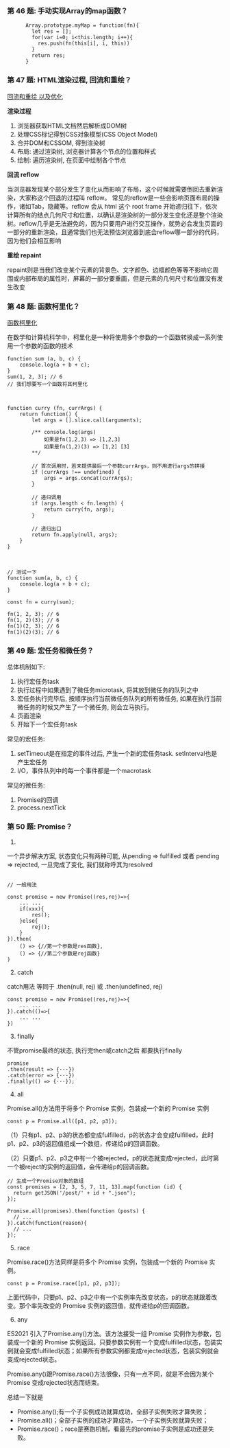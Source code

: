 ### 第 46 题: 手动实现Array的map函数？

```
      Array.prototype.myMap = function(fn){
        let res = [];
        for(var i=0; i<this.length; i++){
          res.push(fn(this[i], i, this))
        }
        return res;
      }
```

### 第 47 题: HTML渲染过程, 回流和重绘？


[回流和重绘 以及优化](https://github.com/Advanced-Frontend/Daily-Interview-Question/issues/24)


**渲染过程**

1. 浏览器获取HTML文档然后解析成DOM树
2. 处理CSS标记得到CSS对象模型(CSS Object Model)
3. 合并DOM和CSSOM, 得到渲染树
4. 布局: 通过渲染树, 浏览器计算各个节点的位置和样式
5. 绘制: 遍历渲染树, 在页面中绘制各个节点

**回流 reflow**

当浏览器发现某个部分发生了变化从而影响了布局，这个时候就需要倒回去重新渲染，大家称这个回退的过程叫 reflow。 常见的reflow是一些会影响页面布局的操作，诸如Tab，隐藏等。reflow 会从 html 这个 root frame 开始递归往下，依次计算所有的结点几何尺寸和位置，以确认是渲染树的一部分发生变化还是整个渲染树。reflow几乎是无法避免的，因为只要用户进行交互操作，就势必会发生页面的一部分的重新渲染，且通常我们也无法预估浏览器到底会reflow哪一部分的代码，因为他们会相互影响


**重绘 repaint**

repaint则是当我们改变某个元素的背景色、文字颜色、边框颜色等等不影响它周围或内部布局的属性时，屏幕的一部分要重画，但是元素的几何尺寸和位置没有发生改变




### 第 48 题: 函数柯里化？

[函数柯里化](https://segmentfault.com/a/1190000018180159)

在数学和计算机科学中，柯里化是一种将使用多个参数的一个函数转换成一系列使用一个参数的函数的技术

```JS
function sum (a, b, c) {
    console.log(a + b + c);
}
sum(1, 2, 3); // 6
// 我们想要写一个函数将其柯里化



function curry (fn, currArgs) {
    return function() {
        let args = [].slice.call(arguments);

        /** console.log(args) 
            如果是fn(1,2,3) => [1,2,3]
            如果是fn(1,2)(3) => [1,2] [3]
        **/

        // 首次调用时，若未提供最后一个参数currArgs，则不用进行args的拼接
        if (currArgs !== undefined) {
            args = args.concat(currArgs);
        }

        // 递归调用
        if (args.length < fn.length) {
            return curry(fn, args);
        }

        // 递归出口
        return fn.apply(null, args);
    }
}



// 测试一下
function sum(a, b, c) {
    console.log(a + b + c);
}

const fn = curry(sum);

fn(1, 2, 3); // 6
fn(1, 2)(3); // 6
fn(1)(2, 3); // 6
fn(1)(2)(3); // 6

```


### 第 49 题: 宏任务和微任务？

总体机制如下:
1. 执行宏任务task
2. 执行过程中如果遇到了微任务microtask, 将其放到微任务的队列之中
3. 宏任务执行完毕后, 按顺序执行当前微任务队列的所有微任务, 如果在执行当前微任务的时候又产生了一个微任务, 则会立马执行。
4. 页面渲染
5. 开始下一个宏任务task


常见的宏任务:
1. setTimeout是在指定的事件过后, 产生一个新的宏任务task. setInterval也是产生宏任务
2. I/O，事件队列中的每一个事件都是一个macrotask


常见的微任务:
1. Promise的回调
2. process.nextTick


### 第 50 题: Promise？

1. 
一个异步解决方案, 状态变化只有两种可能, 从pending => fulfilled 或者 pending => rejected, 一旦完成了变化, 我们就称呼其为resolved

```

// 一般用法

const promise = new Promise((res,rej)=>{
    ... ...
    if(xxx){
        res();
    }else{
        rej();
    }
}).then(
    () => {//第一个参数是res函数},
    () => {//第二个参数是rej函数}
)

```

2. catch

catch用法 等同于 .then(null, rej) 或 .then(undefined, rej)
```
const promise = new Promise((res,rej)=>{
    ... ...
}).catch(()=>{
    ... ...
})
```

3. finally

不管promise最终的状态, 执行完then或catch之后 都要执行finally
```
promise
.then(result => {···})
.catch(error => {···})
.finally(() => {···});
```

4. all

Promise.all()方法用于将多个 Promise 实例，包装成一个新的 Promise 实例

```
const p = Promise.all([p1, p2, p3]);
```

（1）只有p1、p2、p3的状态都变成fulfilled，p的状态才会变成fulfilled，此时p1、p2、p3的返回值组成一个数组，传递给p的回调函数。

（2）只要p1、p2、p3之中有一个被rejected，p的状态就变成rejected，此时第一个被reject的实例的返回值，会传递给p的回调函数。

```
// 生成一个Promise对象的数组
const promises = [2, 3, 5, 7, 11, 13].map(function (id) {
  return getJSON('/post/' + id + ".json");
});

Promise.all(promises).then(function (posts) {
  // ...
}).catch(function(reason){
  // ...
});

```

5. race

Promise.race()方法同样是将多个 Promise 实例，包装成一个新的 Promise 实例。

```
const p = Promise.race([p1, p2, p3]);
```

上面代码中，只要p1、p2、p3之中有一个实例率先改变状态，p的状态就跟着改变。那个率先改变的 Promise 实例的返回值，就传递给p的回调函数。


6. any

ES2021 引入了Promise.any()方法。该方法接受一组 Promise 实例作为参数，包装成一个新的 Promise 实例返回。只要参数实例有一个变成fulfilled状态，包装实例就会变成fulfilled状态；如果所有参数实例都变成rejected状态，包装实例就会变成rejected状态。

Promise.any()跟Promise.race()方法很像，只有一点不同，就是不会因为某个 Promise 变成rejected状态而结束。


总结一下就是
+ Promise.any();有一个子实例成功就算成功，全部子实例失败才算失败；
+ Promise.all()；全部子实例的成功才算成功，一个子实例失败就算失败；
+ Promise.race()；rece是赛跑机制，看最先的promise子实例是成功还是失败。

